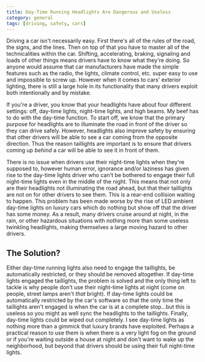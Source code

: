 ```yaml
---
title: Day-Time Running Headlights Are Dangerous and Useless
category: general
tags: [driving, safety, cars]
---
```


Driving a car isn't necessarily easy. First there's all of the rules of the road, the signs, and the lines. Then on 
top of that you have to master all of the technicalities within the car. Shifting, accelerating, braking, signaling 
and loads of other things means drivers have to know what they're doing. So anyone would assume that car 
manufacturers have made the simple features such as the radio, the lights, climate control, etc. super easy to use 
and impossible to screw up. However when it comes to cars' exterior lighting, there is still a large hole in its 
functionality that many drivers exploit both intentionally and by mistake. 

If you're a driver, you know that your headlights have about four different settings: off, day-time lights, 
night-time lights, and high beams. My beef has to do with the day-time function. To start off, we know that the 
primary purpose for headlights are to illuminate the road in front of the driver so they can drive safely. However, 
headlights also improve safety by ensuring that other drivers will be able to see a car coming from the opposite 
direction. Thus the reason taillights are important is to ensure that drivers coming up *behind* a car will be 
able to see it in front of them. 

There is no issue when drivers use their night-time lights when they're supposed to, however human error, ignorance 
and/or laziness has given rise to the day-time lights driver who can't be bothered to engage their full night-time 
lights even in the middle of the night. This means that not only are their headlights not illuminating the road
 ahead, but that their taillights are not on for other drivers to see them. This is a rear-end 
 collision waiting to happen. This problem has been made worse by the rise of LED ambient day-time lights on luxury 
 cars which do nothing but show off that the driver has some money. As a result, many drivers cruise around at night,
  in the rain, or other hazardous situations with nothing more than some useless twinkling headlights, making 
  themselves a large moving hazard to other drivers. 

## The Solution?

Either day-time running lights also need to engage the taillights, be automatically restricted, or they 
should be removed altogether. If day-time lights engaged the taillights, the problem is solved and the only thing 
left to tackle is why people don't use their night-time lights at night (come on people, street lamps aren't *that* 
bright). If day-time lights could be automatically restricted by the car's software so that the only time the 
taillights aren't engaged is when the car is at a complete stop...but this is useless so you might as well sync the 
headlights to the taillights. Finally, day-time lights could be wiped out completely. I see day-time lights as 
nothing more than a gimmick that luxury brands have exploited. Perhaps a practical reason to use them is when there 
is a very light fog on the ground or if you're waiting outside a house at night and don't want to wake up the 
neighborhood, but beyond that drivers should be using their full night-time lights.